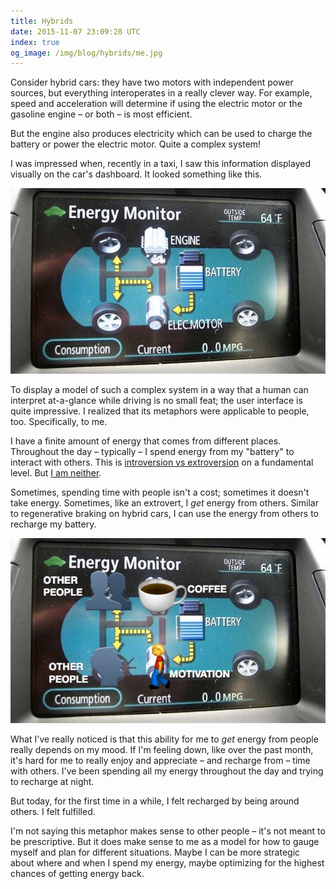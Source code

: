 ```yaml
---
title: Hybrids
date: 2015-11-07 23:09:28 UTC
index: true
og_image: /img/blog/hybrids/me.jpg
---
```


Consider hybrid cars: they have two motors with independent power sources, but everything interoperates in a really clever way. For example, speed and acceleration will determine if using the electric motor or the gasoline engine – or both – is most efficient.

But the engine also produces electricity which can be used to charge the battery or power the electric motor. Quite a complex system!

I was impressed when, recently in a taxi, I saw this information displayed visually on the car's dashboard. It looked something like this.

<!-- more -->

![Hybrid Dashboard](/img/blog/hybrids/dash.jpg)

To display a model of such a complex system in a way that a human can interpret at-a-glance while driving is no small feat; the user interface is quite impressive. I realized that its metaphors were applicable to people, too. Specifically, to me.

I have a finite amount of energy that comes from different places. Throughout the day – typically – I spend energy from my "battery" to interact with others. This is [introversion vs extroversion](http://themetapicture.com/how-to-interact-with-the-introverted/) on a fundamental level. But [I am neither](/blog/ambiversion/).

Sometimes, spending time with people isn't a cost; sometimes it doesn't take energy. Sometimes, like an extrovert, I _get_ energy from others. Similar to regenerative braking on hybrid cars, I can use the energy from others to recharge my battery.

!["Me" Dashboard](/img/blog/hybrids/me.jpg)

What I've really noticed is that this ability for me to _get_ energy from people really depends on my mood. If I'm feeling down, like over the past month, it's hard for me to really enjoy and appreciate – and recharge from – time with others. I've been spending all my energy throughout the day and trying to recharge at night. 

But today, for the first time in a while, I felt recharged by being around others. I felt fulfilled. 

I'm not saying this metaphor makes sense to other people – it's not meant to be prescriptive. But it does make sense to me as a model for how to gauge myself and plan for different situations. Maybe I can be more strategic about where and when I spend my energy, maybe optimizing for the highest chances of getting energy back. 